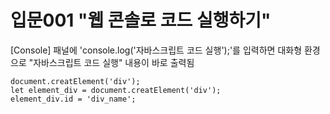 # 입문001 "웹 콘솔로 코드 실행하기"

[Console] 패널에 'console.log('자바스크립트 코드 실행');'를 입력하면 대화형 환경으로 "자바스크립트 코드 실행" 내용이 바로 출력됨

```
document.creatElement('div');
let element_div = document.creatElement('div');
element_div.id = 'div_name';
```
